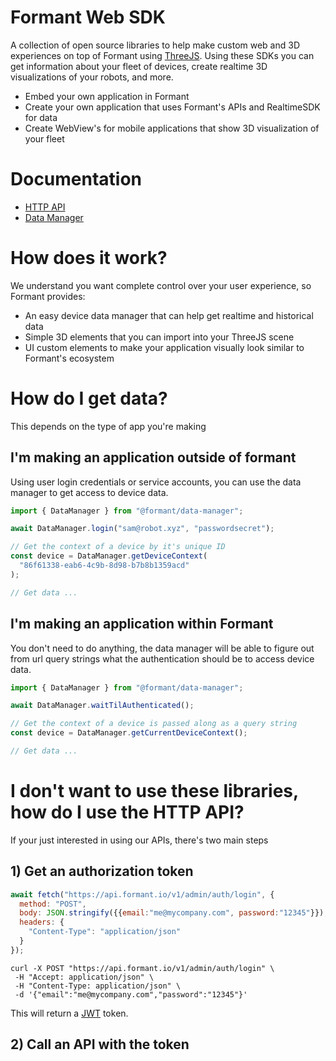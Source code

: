 # Formant Web SDK

A collection of open source libraries to help make custom web and 3D experiences on top of Formant using [ThreeJS](https://threejs.org/). Using these SDKs you can get information about your fleet of devices, create realtime 3D visualizations of your robots, and more.

- Embed your own application in Formant
- Create your own application that uses Formant's APIs and RealtimeSDK for data
- Create WebView's for mobile applications that show 3D visualization of your fleet

# Documentation

- [HTTP API](https://formantio.github.io/web-sdk/docs/api/)
- [Data Manager](https://formantio.github.io/web-sdk/docs/data-manager/)

# How does it work?

We understand you want complete control over your user experience, so Formant provides:

- An easy device data manager that can help get realtime and historical data
- Simple 3D elements that you can import into your ThreeJS scene
- UI custom elements to make your application visually look similar to Formant's ecosystem

# How do I get data?

This depends on the type of app you're making

## I'm making an application outside of formant

Using user login credentials or service accounts, you can use the data manager to get access to device data.

```javascript
import { DataManager } from "@formant/data-manager";

await DataManager.login("sam@robot.xyz", "passwordsecret");

// Get the context of a device by it's unique ID
const device = DataManager.getDeviceContext(
  "86f61338-eab6-4c9b-8d98-b7b8b1359acd"
);

// Get data ...
```

## I'm making an application within Formant

You don't need to do anything, the data manager will be able to figure out from url query strings what the authentication should be to access device data.

```javascript
import { DataManager } from "@formant/data-manager";

await DataManager.waitTilAuthenticated();

// Get the context of a device is passed along as a query string
const device = DataManager.getCurrentDeviceContext();

// Get data ...
```

# I don't want to use these libraries, how do I use the HTTP API?

If your just interested in using our APIs, there's two main steps

## 1) Get an authorization token

```javascript
await fetch("https://api.formant.io/v1/admin/auth/login", {
  method: "POST",
  body: JSON.stringify({{email:"me@mycompany.com", password:"12345"}}),
  headers: {
    "Content-Type": "application/json"
  }
});
```

```console
curl -X POST "https://api.formant.io/v1/admin/auth/login" \
 -H "Accept: application/json" \
 -H "Content-Type: application/json" \
 -d '{"email":"me@mycompany.com","password":"12345"}' 
```

This will return a [JWT](https://jwt.io) token.

## 2) Call an API with the token


